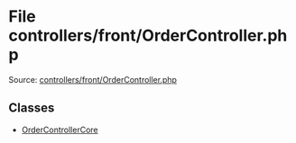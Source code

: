 File controllers/front/OrderController.php
=========

Source: [controllers/front/OrderController.php](https://github.com/PrestaShop/PrestaShop/blob/1.5.0.1/controllers/front/OrderController.php)


Classes
-------

* [OrderControllerCore](class.OrderControllerCore.md)

